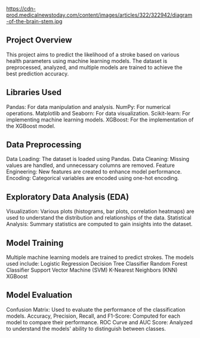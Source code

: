 https://cdn-prod.medicalnewstoday.com/content/images/articles/322/322942/diagram-of-the-brain-stem.jpg
## Project Overview
This project aims to predict the likelihood of a stroke based on various health parameters using machine learning models. The dataset is preprocessed, analyzed, and multiple models are trained to achieve the best prediction accuracy.

## Libraries Used
Pandas: For data manipulation and analysis.
NumPy: For numerical operations.
Matplotlib and Seaborn: For data visualization.
Scikit-learn: For implementing machine learning models.
XGBoost: For the implementation of the XGBoost model.

## Data Preprocessing
Data Loading: The dataset is loaded using Pandas.
Data Cleaning: Missing values are handled, and unnecessary columns are removed.
Feature Engineering: New features are created to enhance model performance.
Encoding: Categorical variables are encoded using one-hot encoding.

## Exploratory Data Analysis (EDA)
Visualization: Various plots (histograms, bar plots, correlation heatmaps) are used to understand the distribution and relationships of the data.
Statistical Analysis: Summary statistics are computed to gain insights into the dataset.

## Model Training
Multiple machine learning models are trained to predict strokes. The models used include:
Logistic Regression
Decision Tree Classifier
Random Forest Classifier
Support Vector Machine (SVM)
K-Nearest Neighbors (KNN)
XGBoost

## Model Evaluation
Confusion Matrix: Used to evaluate the performance of the classification models.
Accuracy, Precision, Recall, and F1-Score: Computed for each model to compare their performance.
ROC Curve and AUC Score: Analyzed to understand the models' ability to distinguish between classes.
